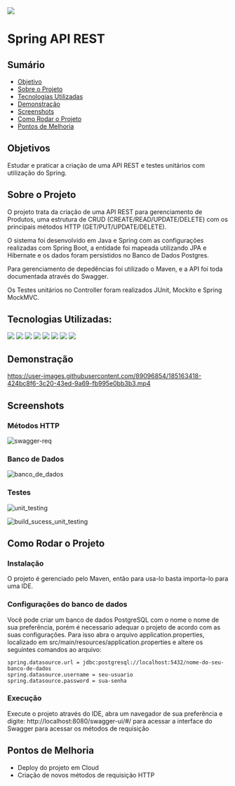 <img src="https://img.shields.io/badge/STATUS-EM%20DESENVOLVIMENTO-yellow"/>

<h1>Spring API REST</h1>

<h2>Sumário</h2>
<ul>
 <li><a href="#objetivo">Objetivo</a></li> 
 <li><a href="#sobre-o-projeto">Sobre o Projeto</a></li>
 <li><a href="#tecnologias-utilizadas">Tecnologias Utilizadas</a></li>
 <li><a href="#demonstracao">Demonstração</a></li> 
 <li><a href="#screenshots">Screenshots</a></li> 
 <li><a href="#como-rodar-o-projeto">Como Rodar o Projeto</a></li>
 <li><a href="#pontos-de-melhoria">Pontos de Melhoria</a></li> 
</ul>

<h2 id="objetivos">Objetivos</h2>

<p>Estudar e praticar a criação de uma API REST e testes unitários com utilização do Spring.</p>

<h2 id="sobre-o-projeto">Sobre o Projeto</h2>

<p>O projeto trata da criação de uma API REST para gerenciamento de Produtos, uma estrutura de CRUD (CREATE/READ/UPDATE/DELETE) com os principais métodos HTTP (GET/PUT/UPDATE/DELETE).</p>
</p>O sistema foi desenvolvido em Java e Spring com as configurações realizadas com Spring Boot, a entidade foi mapeada utilizando JPA e Hibernate e os dados foram persistidos no Banco de Dados Postgres.</p> 
<p>Para gerenciamento de depedências foi utilizado o Maven, e a API foi toda documentada através do Swagger.</p>
<p>Os Testes unitários no Controller foram realizados JUnit, Mockito e Spring MockMVC.</p>

<h2 id="tecnologias-utilizadas">Tecnologias Utilizadas:</h2>

<p>
   <img src="https://img.shields.io/badge/Java-ED8B00?style=for-the-badge&logo=java&logoColor=white"/>
   <img src="https://img.shields.io/badge/Spring-6DB33F?style=for-the-badge&logo=spring&logoColor=white"/>
   <img src="https://img.shields.io/badge/Spring_Boot-F2F4F9?style=for-the-badge&logo=spring-boot"/>
   <img src="https://img.shields.io/badge/Swagger-85EA2D?style=for-the-badge&logo=Swagger&logoColor=white"/>
   <img src="https://img.shields.io/badge/PostgreSQL-316192?style=for-the-badge&logo=postgresql&logoColor=white"/>
   <img src="https://img.shields.io/badge/Hibernate-59666C?style=for-the-badge&logo=Hibernate&logoColor=white"/>
   <img src="https://img.shields.io/badge/apache_maven-C71A36?style=for-the-badge&logo=apachemaven&logoColor=white"/>
   <img src="https://img.shields.io/badge/Junit5-25A162?style=for-the-badge&logo=junit5&logoColor=white"/>
</p>

<h2 id="demonstracao">Demonstração</h2>

https://user-images.githubusercontent.com/89096854/185163418-424bc8f6-3c20-43ed-9a69-fb995e0bb3b3.mp4

<h2 id="screenshots">Screenshots</h2>

<h3>Métodos HTTP</h3>

![swagger-req](https://user-images.githubusercontent.com/89096854/185151653-f081a13f-7128-49d9-9f4a-0bf90f3eb558.PNG)

<h3>Banco de Dados</h3>

![banco_de_dados](https://user-images.githubusercontent.com/89096854/185151637-8ebfd3b8-e2fc-4618-8e08-8009d8c293fe.PNG)

<h3>Testes</h3>

![unit_testing](https://user-images.githubusercontent.com/89096854/185151656-397f2ee9-0cc5-42a2-8fa1-286081c88bc6.PNG)

![build_sucess_unit_testing](https://user-images.githubusercontent.com/89096854/185151646-7297145e-5a92-4b1a-8b59-b62fb13bf22d.PNG)

<h2 id="como-rodar-o-projeto">Como Rodar o Projeto</h2>

<h3>Instalação</h3>

<p>O projeto é gerenciado pelo Maven, então para usa-lo basta importa-lo para uma IDE.</p>

<h3>Configurações do banco de dados</h3>

<p>Você pode criar um banco de dados PostgreSQL com o nome o nome de sua preferência, porém é necessario adequar o projeto de acordo com as suas configurações. Para isso abra o arquivo application.properties, localizado em src/main/resources/application.properties e altere os seguintes comandos ao arquivo:</p>

```
spring.datasource.url = jdbc:postgresql://localhost:5432/nome-do-seu-banco-de-dados
spring.datasource.username = seu-usuario
spring.datasource.password = sua-senha
```
 
<h3>Execução</h3>

<p>Execute o projeto através do IDE, abra um navegador de sua preferência e digite: http://localhost:8080/swagger-ui/#/ para acessar a interface do Swagger para acessar os métodos de requisição</p>


<h2 id="pontos-de-melhoria">Pontos de Melhoria</h2>
<ul>
 <li>Deploy do projeto em Cloud</li>
 <li>Criação de novos métodos de requisição HTTP</li>
